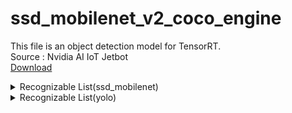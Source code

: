 # ssd_mobilenet_v2_coco_engine
This file is an object detection model for TensorRT.
<br style="font-size=0.5em">Source : Nvidia AI IoT Jetbot
<br><a href="https://drive.google.com/file/d/1Y76hPYgDdAm7F88a_HYv6kpS8Ysolgmt/view?usp=sharing">Download</a>

<details>
<summary>Recognizable List(ssd_mobilenet)</summary>
<div markdown="1">       
<table>
<thead>
<tr>
<th>Index</th>
<th>Label</th>
</tr>
</thead>
<tbody>
</td>
</tr>
<tr>
<td>1</td>
<td>person</td>
</tr>
<tr>
<td>2</td>
<td>bicycle</td>
</tr>
<tr>
<td>3</td>
<td>car</td>
</tr>
<tr>
<td>4</td>
<td>motorcycle</td>
</tr>
<tr>
<td>5</td>
<td>airplane</td>
</tr>
<tr>
<td>6</td>
<td>bus</td>
</tr>
<tr>
<td>7</td>
<td>train</td>
</tr>
<tr>
<td>8</td>
<td>truck</td>
</tr>
<tr>
<td>9</td>
<td>boat</td>
</tr>
<tr>
<td>10</td>
<td>traffic light</td>
</tr>
<tr>
<td>11</td>
<td>fire hydrant</td>
</tr>
<tr>
<td>12</td>
<td></td>
</tr>
<tr>
<td>13</td>
<td>stop sign</td>
</tr>
<tr>
<td>14</td>
<td>parking meter</td>
</tr>
<tr>
<td>15</td>
<td>bench</td>
</tr>
<tr>
<td>16</td>
<td>bird</td>
</tr>
<tr>
<td>17</td>
<td>cat</td>
</tr>
<tr>
<td>18</td>
<td>dog</td>
</tr>
<tr>
<td>19</td>
<td>horse</td>
</tr>
<tr>
<td>20</td>
<td>sheep</td>
</tr>
<tr>
<td>21</td>
<td>cow</td>
</tr>
<tr>
<td>22</td>
<td>elephant</td>
</tr>
<tr>
<td>23</td>
<td>bear</td>
</tr>
<tr>
<td>24</td>
<td>zebra</td>
</tr>
<tr>
<td>25</td>
<td>giraffe</td>
</tr>
<tr>
<td>26</td>
<td></td>
</tr>
<tr>
<td>27</td>
<td>backpack</td>
</tr>
<tr>
<td>28</td>
<td>umbrella</td>
</tr>
<tr>
<td>29</td>
<td></td>
</tr>
<tr>
<td>30</td>
<td></td>
</tr>
<tr>
<td>31</td>
<td>handbag</td>
</tr>
<tr>
<td>32</td>
<td>tie</td>
</tr>
<tr>
<td>33</td>
<td>suitcase</td>
</tr>
<tr>
<td>34</td>
<td>frisbee</td>
</tr>
<tr>
<td>35</td>
<td>skis</td>
</tr>
<tr>
<td>36</td>
<td>snowboard</td>
</tr>
<tr>
<td>37</td>
<td>sports ball</td>
</tr>
<tr>
<td>38</td>
<td>kite</td>
</tr>
<tr>
<td>39</td>
<td>baseball bat</td>
</tr>
<tr>
<td>40</td>
<td>baseball glove</td>
</tr>
<tr>
<td>41</td>
<td>skateboard</td>
</tr>
<tr>
<td>42</td>
<td>surfboard</td>
</tr>
<tr>
<td>43</td>
<td>tennis racket</td>
</tr>
<tr>
<td>44</td>
<td>bottle</td>
</tr>
<tr>
<td>45</td>
<td></td>
</tr>
<tr>
<td>46</td>
<td>wine glass</td>
</tr>
<tr>
<td>47</td>
<td>cup</td>
</tr>
<tr>
<td>48</td>
<td>fork</td>
</tr>
<tr>
<td>49</td>
<td>knife</td>
</tr>
<tr>
<td>50</td>
<td>spoon</td>
</tr>
<tr>
<td>51</td>
<td>bowl</td>
</tr>
<tr>
<td>52</td>
<td>banana</td>
</tr>
<tr>
<td>53</td>
<td>apple</td>
</tr>
<tr>
<td>54</td>
<td>sandwich</td>
</tr>
<tr>
<td>55</td>
<td>orange</td>
</tr>
<tr>
<td>56</td>
<td>broccoli</td>
</tr>
<tr>
<td>57</td>
<td>carrot</td>
</tr>
<tr>
<td>58</td>
<td>hot dog</td>
</tr>
<tr>
<td>59</td>
<td>pizza</td>
</tr>
<tr>
<td>60</td>
<td>donut</td>
</tr>
<tr>
<td>61</td>
<td>cake</td>
</tr>
<tr>
<td>62</td>
<td>chair</td>
</tr>
<tr>
<td>63</td>
<td>couch</td>
</tr>
<tr>
<td>64</td>
<td>potted plant</td>
</tr>
<tr>
<td>65</td>
<td>bed</td>
</tr>
<tr>
<td>66</td>
<td></td>
</tr>
<tr>
<td>67</td>
<td>dining table</td>
</tr>
<tr>
<td>68</td>
<td></td>
</tr>
<tr>
<td>69</td>
<td></td>
</tr>
<tr>
<td>70</td>
<td>toilet</td>
</tr>
<tr>
<td>71</td>
<td></td>
</tr>
<tr>
<td>72</td>
<td>tv</td>
</tr>
<tr>
<td>73</td>
<td>laptop</td>
</tr>
<tr>
<td>74</td>
<td>mouse</td>
</tr>
<tr>
<td>75</td>
<td>remote</td>
</tr>
<tr>
<td>76</td>
<td>keyboard</td>
</tr>
<tr>
<td>77</td>
<td>cell phone</td>
</tr>
<tr>
<td>78</td>
<td>microwave</td>
</tr>
<tr>
<td>79</td>
<td>oven</td>
</tr>
<tr>
<td>80</td>
<td>toaster</td>
</tr>
<tr>
<td>81</td>
<td>sink</td>
</tr>
<tr>
<td>82</td>
<td>refrigerator</td>
</tr>
<tr>
<td>83</td>
<td></td>
</tr>
<tr>
<td>84</td>
<td>book</td>
</tr>
<tr>
<td>85</td>
<td>clock</td>
</tr>
<tr>
<td>86</td>
<td>vase</td>
</tr>
<tr>
<td>87</td>
<td>scissors</td>
</tr>
<tr>
<td>88</td>
<td>teddy bear</td>
</tr>
<tr>
<td>89</td>
<td>hair drier</td>
</tr>
<tr>
<td>90</td>
<td>toothbrush</td>
</tr>
</tbody>
</table>
</div></details>

<details>
<summary>Recognizable List(yolo)</summary>
<div markdown="1">       
<table>
<thead>
<tr>
<th>Index</th>
<th>Label</th>
</tr>
</thead>
<tbody>
</td>
</tr>
<tr>
<td>0</td>
<td>person</td>
</tr>
<tr>
<td>1</td>
<td>bicycle</td>
</tr>
<tr>
<td>2</td>
<td>car</td>
</tr>
<tr>
<td>3</td>
<td>motorcycle</td>
</tr>
<tr>
<td>4</td>
<td>airplane</td>
</tr>
<tr>
<td>5</td>
<td>bus</td>
</tr>
<tr>
<td>6</td>
<td>train</td>
</tr>
<tr>
<td>7</td>
<td>truck</td>
</tr>
<tr>
<td>8</td>
<td>boat</td>
</tr>
<tr>
<td>9</td>
<td>traffic light</td>
</tr>
<tr>
<td>10</td>
<td>fire hydrant</td>
</tr>
<tr>
<td>11</td>
<td>stop sign</td>
</tr>
<tr>
<td>12</td>
<td>parking meter</td>
</tr>
<tr>
<td>13</td>
<td>bench</td>
</tr>
<tr>
<td>14</td>
<td>bird</td>
</tr>
<tr>
<td>15</td>
<td>cat</td>
</tr>
<tr>
<td>16</td>
<td>dog</td>
</tr>
<tr>
<td>17</td>
<td>horse</td>
</tr>
<tr>
<td>18</td>
<td>sheep</td>
</tr>
<tr>
<td>19</td>
<td>cow</td>
</tr>
<tr>
<td>20</td>
<td>elephant</td>
</tr>
<tr>
<td>21</td>
<td>bear</td>
</tr>
<tr>
<td>22</td>
<td>zebra</td>
</tr>
<tr>
<td>23</td>
<td>giraffe</td>
</tr>
<tr>
<td>24</td>
<td>backpack</td>
</tr>
<tr>
<td>25</td>
<td>umbrella</td>
</tr>
<tr>
<td>26</td>
<td>handbag</td>
</tr>
<tr>
<td>27</td>
<td>tie</td>
</tr>
<tr>
<td>28</td>
<td>suitcase</td>
</tr>
<tr>
<td>29</td>
<td>frisbee</td>
</tr>
<tr>
<td>30</td>
<td>skis</td>
</tr>
<tr>
<td>31</td>
<td>snowboard</td>
</tr>
<tr>
<td>32</td>
<td>sports ball</td>
</tr>
<tr>
<td>33</td>
<td>kite</td>
</tr>
<tr>
<td>34</td>
<td>baseball bat</td>
</tr>
<tr>
<td>35</td>
<td>baseball glove</td>
</tr>
<tr>
<td>36</td>
<td>skateboard</td>
</tr>
<tr>
<td>37</td>
<td>surfboard</td>
</tr>
<tr>
<td>38</td>
<td>tennis racket</td>
</tr>
<tr>
<td>39</td>
<td>bottle</td>
</tr>
<tr>
<td>40</td>
<td>wine glass</td>
</tr>
<tr>
<td>41</td>
<td>cup</td>
</tr>
<tr>
<td>42</td>
<td>fork</td>
</tr>
<tr>
<td>43</td>
<td>knife</td>
</tr>
<tr>
<td>44</td>
<td>spoon</td>
</tr>
<tr>
<td>45</td>
<td>bowl</td>
</tr>
<tr>
<td>46</td>
<td>banana</td>
</tr>
<tr>
<td>47</td>
<td>apple</td>
</tr>
<tr>
<td>48</td>
<td>sandwich</td>
</tr>
<tr>
<td>49</td>
<td>orange</td>
</tr>
<tr>
<td>50</td>
<td>broccoli</td>
</tr>
<tr>
<td>51</td>
<td>carrot</td>
</tr>
<tr>
<td>52</td>
<td>hot dog</td>
</tr>
<tr>
<td>53</td>
<td>pizza</td>
</tr>
<tr>
<td>54</td>
<td>donut</td>
</tr>
<tr>
<td>55</td>
<td>cake</td>
</tr>
<tr>
<td>56</td>
<td>chair</td>
</tr>
<tr>
<td>57</td>
<td>couch</td>
</tr>
<tr>
<td>58</td>
<td>potted plant</td>
</tr>
<tr>
<td>59</td>
<td>bed</td>
</tr>
<tr>
<td>60</td>
<td>dining table</td>
</tr>
<tr>
<td>61</td>
<td>toilet</td>
</tr>
<tr>
<td>62</td>
<td>tv</td>
</tr>
<tr>
<td>63</td>
<td>laptop</td>
</tr>
<tr>
<td>64</td>
<td>mouse</td>
</tr>
<tr>
<td>65</td>
<td>remote</td>
</tr>
<tr>
<td>66</td>
<td>keyboard</td>
</tr>
<tr>
<td>67</td>
<td>cell phone</td>
</tr>
<tr>
<td>68</td>
<td>microwave</td>
</tr>
<tr>
<td>69</td>
<td>oven</td>
</tr>
<tr>
<td>70</td>
<td>toaster</td>
</tr>
<tr>
<td>71</td>
<td>sink</td>
</tr>
<tr>
<td>72</td>
<td>refrigerator</td>
</tr>
<tr>
<td>73</td>
<td>book</td>
</tr>
<tr>
<td>74</td>
<td>clock</td>
</tr>
<tr>
<td>75</td>
<td>vase</td>
</tr>
<tr>
<td>76</td>
<td>scissors</td>
</tr>
<tr>
<td>77</td>
<td>teddy bear</td>
</tr>
<tr>
<td>78</td>
<td>hair drier</td>
</tr>
<tr>
<td>79</td>
<td>toothbrush</td>
</tr>
</tbody>
</table>
</div></details>

